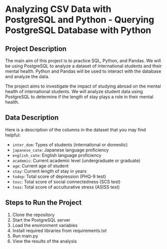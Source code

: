 # Analyzing CSV Data with PostgreSQL and Python - Querying PostgreSQL Database with Python

## Project Description
The main aim of this project is to practice SQL, Python, and Pandas. 
We will be using PostgreSQL to analyze a dataset of international students and their mental health. 
Python and Pandas will be used to interact with the database and analyze the data.

The project aims to investigate the impact of studying abroad on the mental health of international students. 
We will analyze student data using PostgreSQL to determine if the length of stay plays a role in their mental health.

## Data Description

Here is a description of the columns in the dataset that you may find helpful:

- `inter_dom`: Types of students (international or domestic)
- `japanese_cate`: Japanese language proficiency
- `english_cate`: English language proficiency
- `academic`: Current academic level (undergraduate or graduate)
- `age`: Current age of student
- `stay`: Current length of stay in years
- `todep`: Total score of depression (PHQ-9 test)
- `tosc`: Total score of social connectedness (SCS test)
- `toas`: Total score of acculturative stress (ASISS test)

## Steps to Run the Project

1. Clone the repository
2. Start the PostgreSQL server
3. Load the environment variables
4. Install required libraries from requirements.txt
5. Run main.py
6. View the results of the analysis
